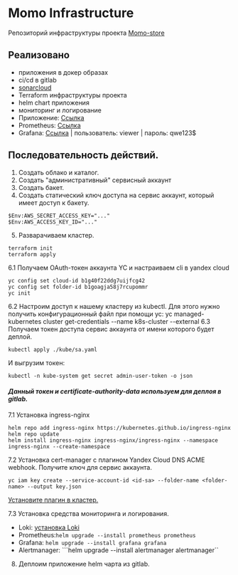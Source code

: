 # Momo Infrastructure

Репозиторий инфраструктуры проекта [Momo-store](https://gitlab.praktikum-services.ru/std-022-044/momo-store)

## Реализовано

- приложения в докер образах
- ci/cd в gitlab
- [sonarcloud](https://sonarcloud.io/organizations/std-022-044/projects)
- Terraform инфраструктуры проекта
- helm chart приложения
- мониторинг и логирование
- Приложение: [Ссылка](https://devops.the-pro.ru)
- Prometheus: [Ссылка](https://prometheus.the-pro.ru)
- Grafana: [Ссылка](https://grafana.the-pro.ru) | пользователь: viewer | пароль: qwe123$

## Последовательность действий.

1. Создать облако и каталог.
2. Создать "административный" сервисный аккаунт
3. Создать бакет.
4. Создать статический ключ доступа на сервис аккаунт, который имеет доступ к бакету.

```
$Env:AWS_SECRET_ACCESS_KEY="..."
$Env:AWS_ACCESS_KEY_ID="..."
```
5. Разварачиваем кластер.
```
terraform init
terraform apply
```
6.1 Получаем OAuth-токен аккаунта YC и настраиваем cli в yandex cloud
```
yc config set cloud-id b1g40f22ddg7uijfcg42
yc config set folder-id b1goagja58j7rcupommr
yc init
```
6.2 Настроим доступ к нашему кластеру из kubectl. Для этого нужно получить конфигурационный файл при помощи yc:
yc managed-kubernetes cluster get-credentials --name k8s-cluster --external
6.3 Получаем токен доступа сервис аккаунта от имени которого будет деплой.
```
kubectl apply ./kube/sa.yaml
```
И выгрузим токен:
```
kubectl -n kube-system get secret admin-user-token -o json
```
#### *Данный токен и certificate-authority-data используем для деплоя в gitlab.*
7.1 Установка ingress-nginx
```
helm repo add ingress-nginx https://kubernetes.github.io/ingress-nginx
helm repo update
helm install ingress-nginx ingress-nginx/ingress-nginx --namespace ingress-nginx --create-namespace
```
7.2 Установка cert-manager c плагином Yandex Cloud DNS ACME webhook.
Получите ключ для сервис аккаунта.
```
yc iam key create --service-account-id <id-sa> --folder-name <folder-name> --output key.json
```
[Установите плагин в кластер.](https://yandex.cloud/ru/docs/managed-kubernetes/tutorials/ingress-cert-manager?from=int-console-help-center-or-nav#connecting-certs-manager)

7.3 Установка средства мониторинга и логирования.
- Loki: [установка Loki](https://yandex.cloud/ru/docs/managed-kubernetes/operations/applications/loki)
- Prometheus:```helm upgrade --install prometheus prometheus```
- Grafana: ```helm upgrade --install grafana grafana```
- Alertmanager: ```helm upgrade --install alertmanager alertmanager``

8. Деплоим приложение helm чарта из gitlab.

